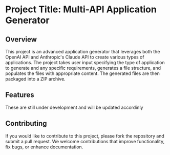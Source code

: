 # Project Title: Multi-API Application Generator

## Overview

This project is an advanced application generator that leverages both the OpenAI API and Anthropic's Claude API to create various types of applications. The project takes user input specifying the type of application to generate and any specific requirements, generates a file structure, and populates the files with appropriate content. The generated files are then packaged into a ZIP archive.

## Features
These are still under development and will be updated accordinly

## Contributing

If you would like to contribute to this project, please fork the repository and submit a pull request. We welcome contributions that improve functionality, fix bugs, or enhance documentation.


